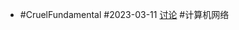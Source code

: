 - #CruelFundamental #2023-03-11 [讨论](https://github.com/CYZH1307/CruelFundamental/tree/main/homework/202303/11) #计算机网络